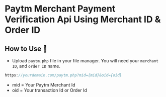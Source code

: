 # Paytm Merchant Payment Verification Api Using Merchant ID & Order ID

## How to Use 🔧
- Upload `paytm.php` file in your file manager. You will need your `merchant ID`, and `order ID` name.

```js
https://yourdomain.com/paytm.php?mid={mid}&oid={oid}
```
- mid = Your Paytm Merchant Id
- oid = Your transaction Id or Order Id
